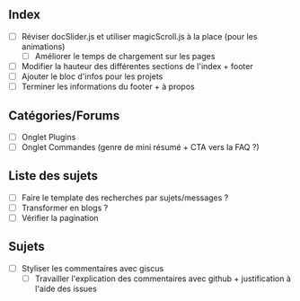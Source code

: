 ## Index

- [ ] Réviser docSlider.js et utiliser magicScroll.js à la place (pour les animations)
  - [ ] Améliorer le temps de chargement sur les pages 
- [ ] Modifier la hauteur des différentes sections de l'index + footer
- [ ] Ajouter le bloc d'infos pour les projets
- [ ] Terminer les informations du footer + à propos

## Catégories/Forums
- [ ] Onglet Plugins
- [ ] Onglet Commandes (genre de mini résumé + CTA vers la FAQ ?)

## Liste des sujets
- [ ] Faire le template des recherches par sujets/messages ?
- [ ] Transformer en blogs ?
- [ ] Vérifier la pagination

## Sujets
- [ ] Styliser les commentaires avec giscus
  - [ ] Travailler l'explication des commentaires avec github + justification à l'aide des issues
